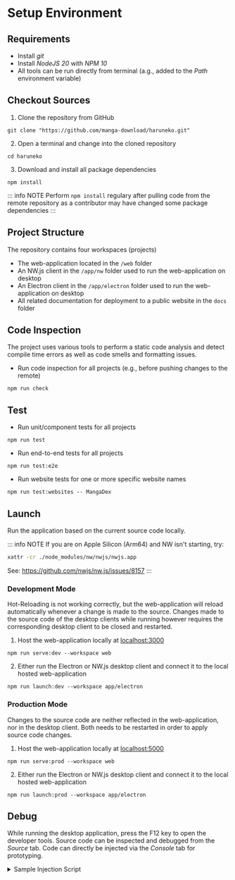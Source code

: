 # Setup Environment

## Requirements

- Install _git_
- Install _NodeJS 20_ with _NPM 10_
- All tools can be run directly from terminal (a.g., added to the _Path_ environment variable)

## Checkout Sources

1. Clone the repository from GitHub
```shell
git clone "https://github.com/manga-download/haruneko.git"
```
2. Open a terminal and change into the cloned repository
```shell
cd haruneko
```
3. Download and install all package dependencies
```shell
npm install
```

::: info NOTE
Perform `npm install` regulary after pulling code from the remote repository as a contributor may have changed some package dependencies
:::

## Project Structure

The repository contains four workspaces (projects)

- The web-application located in the `/web` folder
- An NW.js client in the `/app/nw` folder used to run the web-application on desktop
- An Electron client in the `/app/electron` folder used to run the web-application on desktop
- All related documentation for deployment to a public website in the `docs` folder

## Code Inspection

The project uses various tools to perform a static code analysis and detect compile time errors as well as code smells and formatting issues.

- Run code inspection for all projects (e.g., before pushing changes to the remote)
```shell
npm run check
```

## Test

- Run unit/component tests for all projects
```shell
npm run test
```
- Run end-to-end tests for all projects
```shell
npm run test:e2e
```
- Run website tests for one or more specific website names
```shell
npm run test:websites -- MangaDex
```

<!--
### Testing

To ensure the application behaves as expected, tests need to be added.
All tests are written side by side to their (logical) corresponding implementation directly in the source code directory.
Overall, there are two test categories.

#### Unit and Component Tests
Unit tests (file extension `⋆.test.ts`) are very lightweight within a limited scope (e.g. single method of a class).
Component tests (file extension `⋆.spec.ts`) can be more complex and test relations and coherences within a module (e.g. a composed UI control).
To start these tests, simply run
```sh
npm run test
```

#### End-To-End Tests
End-To-End tests (file extension `⋆.e2e.ts`) are performed by interacting with the (web-)application itself.
This includes tests which are consuming the engine API as well as tests that run against the UI.
The environment for these tests is a running instance of the NW.js production build, controlled by the tests through `puppeteer`.
To start these tests, simply run
```sh
npm run test:e2e
```

#### Website Tests
Website tests (file extension `⋆.e2e.ts` in _/src/engine/websites_) will run some basic checks for each website.
The environment for these tests is a running instance of the NW.js production build, controlled by the tests through `puppeteer`.
[WARNING]
Running all tests will take very very long and may use up a lot of your internet bandwidth.

To start these test(s), simply run
```sh
# Test all websites
npm run test:websites
# Test a certain website
npm run test:websites -- MangaDex
```
-->

## Launch

Run the application based on the current source code locally.

::: info NOTE
If you are on Apple Silicon (Arm64) and NW isn't starting, try:
```zsh
xattr -cr ./node_modules/nw/nwjs/nwjs.app
```
See: https://github.com/nwjs/nw.js/issues/8157
:::

### Development Mode

Hot-Reloading is not working correctly, but the web-application will reload automatically whenever a change is made to the source.
Changes made to the source code of the desktop clients while running however requires the corresponding desktop client to be closed and restarted.

1. Host the web-application locally at [localhost:3000](http://localhost:3000)
```shell
npm run serve:dev --workspace web
```
2. Either run the Electron or NW.js desktop client and connect it to the local hosted web-application
```shell
npm run launch:dev --workspace app/electron
```

### Production Mode

Changes to the source code are neither reflected in the web-application, nor in the desktop client.
Both needs to be restarted in order to apply source code changes.

1. Host the web-application locally at [localhost:5000](http://localhost:5000)
```shell
npm run serve:prod --workspace web
```
2. Either run the Electron or NW.js desktop client and connect it to the local hosted web-application
```shell
npm run launch:prod --workspace app/electron
```

## Debug

While running the desktop application, press the F12 key to open the developer tools.
Source code can be inspected and debugged from the _Source_ tab.
Code can directly be injected via the _Console_ tab for prototyping.

<details>
<summary>Sample Injection Script</summary>

```javascript
(async () => {
    const website = HakuNeko.PluginController.WebsitePlugins[0];
    console.log('Website:', website.Title);
    if(website.Entries.length === 0) {
        console.log('=>', 'Updating manga list (this may take some time ...)');
        await website.Update();
    } else {
        console.log('=>', 'Using manga list from local cache');
    }

    async function getPages(mangaIndex, chapterIndex) {

        const manga = website.Entries[mangaIndex]; // or with iterator: [...website][mangaIndex];
        console.log(' '.repeat(4), 'Manga:', manga.Title);
        if(manga.Entries.length === 0) {
            console.log(' '.repeat(4), '=>', 'Updating chapter list');
            await manga.Update();
        } else {
            console.log(' '.repeat(4), '=>', 'Use current chapter list');
        }
        
        const chapter = manga.Entries[chapterIndex]; // or with iterator: [...manga][chapterIndex];
        console.log(' '.repeat(8), 'Chapter:', chapter.Title);
        if(chapter.Entries.length === 0) {
            console.log(' '.repeat(8), '=>', 'Updating page list');
            await chapter.Update();
        } else {
            console.log(' '.repeat(8), '=>', 'Use current page list');
        }
        
        for(const page of chapter) {
            console.log(' '.repeat(12), 'Page:', page.SourceURL);
        }
    }

    await getPages(0, 0);
    await getPages(13, 7);
```

</details>